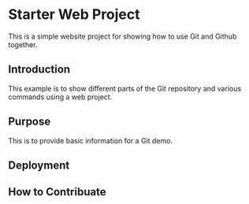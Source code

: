 # Starter Web Project

This is a simple website project for showing how to use Git and Github together.

## Introduction

This example is to show different parts of the Git repository and various commands using a web project.

## Purpose

This is to provide basic information for a Git demo.

## Deployment

## How to Contribuate

